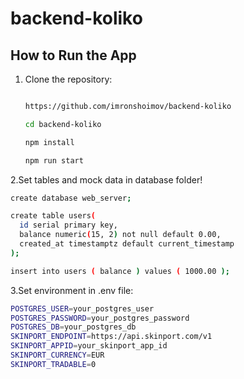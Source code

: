 # backend-koliko

## How to Run the App

1. Clone the repository:

   ```bash

   https://github.com/imronshoimov/backend-koliko

   cd backend-koliko

   npm install

   npm run start

   ```

2.Set tables and mock data in database folder!

```bash
create database web_server;

create table users(
  id serial primary key,
  balance numeric(15, 2) not null default 0.00,
  created_at timestamptz default current_timestamp
);

insert into users ( balance ) values ( 1000.00 );
```

3.Set environment in .env file:

```bash
POSTGRES_USER=your_postgres_user
POSTGRES_PASSWORD=your_postgres_password
POSTGRES_DB=your_postgres_db
SKINPORT_ENDPOINT=https://api.skinport.com/v1
SKINPORT_APPID=your_skinport_app_id
SKINPORT_CURRENCY=EUR
SKINPORT_TRADABLE=0
```
